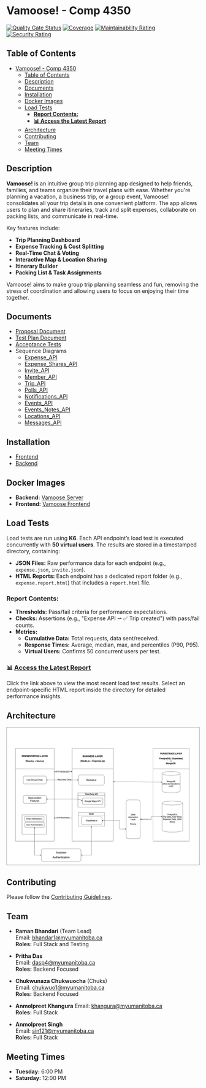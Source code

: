 # Vamoose! - Comp 4350

[![Quality Gate Status](https://sonarcloud.io/api/project_badges/measure?project=ramanbhandari_vamoose&metric=alert_status)](https://sonarcloud.io/dashboard?id=ramanbhandari_vamoose)
[![Coverage](https://sonarcloud.io/api/project_badges/measure?project=ramanbhandari_vamoose&metric=coverage)](https://sonarcloud.io/dashboard?id=ramanbhandari_vamoose)
[![Maintainability Rating](https://sonarcloud.io/api/project_badges/measure?project=ramanbhandari_vamoose&metric=sqale_rating)](https://sonarcloud.io/dashboard?id=ramanbhandari_vamoose)
[![Security Rating](https://sonarcloud.io/api/project_badges/measure?project=ramanbhandari_vamoose&metric=security_rating)](https://sonarcloud.io/dashboard?id=ramanbhandari_vamoose)

## Table of Contents

- [Vamoose! - Comp 4350](#vamoose---comp-4350)
  - [Table of Contents](#table-of-contents)
  - [Description](#description)
  - [Documents](#documents)
  - [Installation](#installation)
  - [Docker Images](#docker-images)
  - [Load Tests](#load-tests)
    - [**Report Contents:**](#report-contents)
    - [**📊 Access the Latest Report**](#-access-the-latest-report)
  - [Architecture](#architecture)
  - [Contributing](#contributing)
  - [Team](#team)
  - [Meeting Times](#meeting-times)

## Description

**Vamoose!** is an intuitive group trip planning app designed to help friends, families, and teams organize their travel plans with ease. Whether you're planning a vacation, a business trip, or a group event, Vamoose! consolidates all your trip details in one convenient platform. The app allows users to plan and share itineraries, track and split expenses, collaborate on packing lists, and communicate in real-time.

Key features include:

- **Trip Planning Dashboard**
- **Expense Tracking & Cost Splitting**
- **Real-Time Chat & Voting**
- **Interactive Map & Location Sharing**
- **Itinerary Builder**
- **Packing List & Task Assignments**

Vamoose! aims to make group trip planning seamless and fun, removing the stress of coordination and allowing users to focus on enjoying their time together.

## Documents

- [Proposal Document](./Documentation/project_proposal.md)
- [Test Plan Document](./Documentation/Test_Plan_Sprint_3.pdf)
- [Acceptance Tests](./Documentation/Acceptance_Tests.pdf)
- Sequence Diagrams
  - [Expense_API](./Documentation/SequenceDiagrams/expense_api_seq_diagram.pdf)
  - [Expense_Shares_API](./Documentation/SequenceDiagrams/expenseShare_api_seq_diagram.pdf)
  - [Invite_API](./Documentation/SequenceDiagrams/invitee_api_seq_diagram.pdf)
  - [Member_API](./Documentation/SequenceDiagrams/member_api_seq_diagram.pdf)
  - [Trip_API](./Documentation/SequenceDiagrams/trip_api_seq_diagram.pdf)
  - [Polls_API](./Documentation/SequenceDiagrams/polls_api_seq_diagram.pdf)
  - [Notifications_API](./Documentation/SequenceDiagrams/notifications_api_seq_diagram.pdf)
  - [Events_API](./Documentation/SequenceDiagrams/events_api_seq_diagram.pdf)
  - [Events_Notes_API](./Documentation/SequenceDiagrams/eventNotes_api_seq_diagram.pdf)
  - [Locations_API](./Documentation/SequenceDiagrams/location_api_seq_diagram.pdf)
  - [Messages_API](./Documentation/SequenceDiagrams/messages_api_seq_diagram.pdf)

## Installation

- [Frontend](./frontend/README.md)
- [Backend](./server//README.md)

## Docker Images

- **Backend:** [Vamoose Server](https://hub.docker.com/r/ramanbhandari14/vamoose-server)
- **Frontend:** [Vamoose Frontend](https://hub.docker.com/r/ramanbhandari14/vamoose-frontend)

## Load Tests

Load tests are run using **K6**. Each API endpoint’s load test is executed concurrently with **50 virtual users**. The results are stored in a timestamped directory, containing:

- **JSON Files:** Raw performance data for each endpoint (e.g., `expense.json`, `invite.json`).
- **HTML Reports:** Each endpoint has a dedicated report folder (e.g., `expense.report.html`) that includes a `report.html` file.

### **Report Contents:**
- **Thresholds:** Pass/fail criteria for performance expectations.
- **Checks:** Assertions (e.g., "Expense API ⇀ ✅ Trip created") with pass/fail counts.
- **Metrics:**
  - **Cumulative Data:** Total requests, data sent/received.
  - **Response Times:** Average, median, max, and percentiles (P90, P95).
  - **Virtual Users:** Confirms 50 concurrent users per test.

### **📊 [Access the Latest Report](./server/src/tests/load/reports/2025-03-28T22-46-20-276Z)**

Click the link above to view the most recent load test results. Select an endpoint-specific HTML report inside the directory for detailed performance insights.

## Architecture

![Architecture](./Diagrams/Vamoose-Architecture.jpg)

## Contributing

Please follow the [Contributing Guidelines](./Documentation/CONTRIBUTING.md).

## Team

- **Raman Bhandari** (Team Lead)  
  Email: <bhandar1@myumanitoba.ca>  
  **Roles:** Full Stack and Testing

- **Pritha Das**  
  Email: <dasp4@myumanitoba.ca>  
  **Roles:** Backend Focused

- **Chukwunaza Chukwuocha** (Chuks)  
  Email: <chukwuo1@myumanitoba.ca>  
  **Roles:** Backend Focused

- **Anmolpreet Khangura**
  Email: <khangura@myumanitoba.ca>  
  **Roles:** Full Stack

- **Anmolpreet Singh**  
  Email: <sin121@myumanitoba.ca>  
  **Roles:** Full Stack

## Meeting Times

- **Tuesday:** 6:00 PM
- **Saturday:** 12:00 PM

